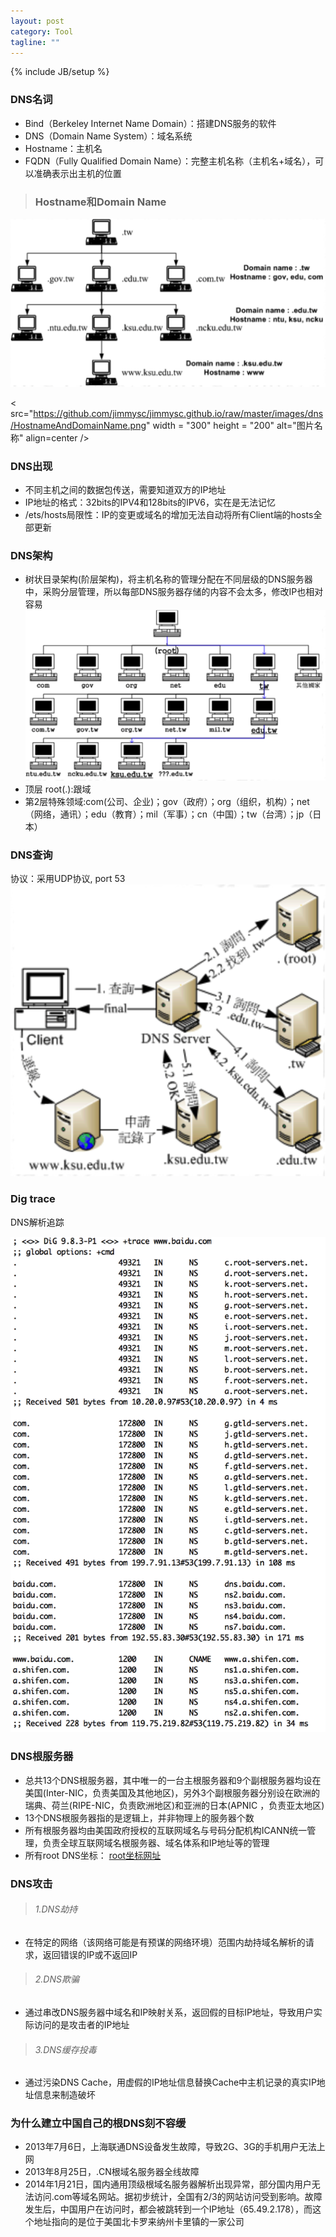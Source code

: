 ```yaml
---
layout: post
category: Tool
tagline: ""
---
```

{% include JB/setup %}

### DNS名词
* Bind（Berkeley Internet Name Domain）：搭建DNS服务的软件
* DNS（Domain Name System）：域名系统
* Hostname：主机名
* FQDN（Fully Qualified Domain Name）：完整主机名称（主机名+域名），可以准确表示出主机的位置

>### Hostname和Domain Name

![](https://github.com/jimmysc/jimmysc.github.io/raw/master/images/dns/HostnameAndDomainName.png)

< src="https://github.com/jimmysc/jimmysc.github.io/raw/master/images/dns/HostnameAndDomainName.png" width = "300" height = "200" alt="图片名称" align=center />

### DNS出现

* 不同主机之间的数据包传送，需要知道双方的IP地址
* IP地址的格式：32bits的IPV4和128bits的IPV6，实在是无法记忆
* /ets/hosts局限性：IP的变更或域名的增加无法自动将所有Client端的hosts全部更新

### DNS架构

* 树状目录架构(阶层架构)，将主机名称的管理分配在不同层级的DNS服务器中，采购分层管理，所以每部DNS服务器存储的内容不会太多，修改IP也相对容易
![](https://github.com/jimmysc/jimmysc.github.io/raw/master/images/dns/DnsArchitecture.png)
* 顶层 root(.):跟域
* 第2层特殊领域:com(公司、企业)；gov（政府）；org（组织，机构）；net（网络，通讯）；edu（教育）；mil（军事）；cn（中国）；tw（台湾）；jp（日本）

### DNS查询
协议：采用UDP协议, port 53
![](https://github.com/jimmysc/jimmysc.github.io/raw/master/images/dns/DnsQuery.png)

### Dig trace
DNS解析追踪

![](https://github.com/jimmysc/jimmysc.github.io/raw/master/images/dns/DnsDig.png)


### DNS根服务器
* 总共13个DNS根服务器，其中唯一的一台主根服务器和9个副根服务器均设在美国(Inter-NIC，负责美国及其他地区)，另外3个副根服务器分别设在欧洲的瑞典、荷兰(RIPE-NIC，负责欧洲地区)和亚洲的日本(APNIC ，负责亚太地区)
* 13个DNS根服务器指的是逻辑上，并非物理上的服务器个数
* 所有根服务器均由美国政府授权的互联网域名与号码分配机构ICANN统一管理，负责全球互联网域名根服务器、域名体系和IP地址等的管理
* 所有root DNS坐标： [root坐标网址](http://root-servers.org/)


### DNS攻击

>###### 1.DNS劫持
* 在特定的网络（该网络可能是有预谋的网络环境）范围内劫持域名解析的请求，返回错误的IP或不返回IP

>###### 2.DNS欺骗
* 通过串改DNS服务器中域名和IP映射关系，返回假的目标IP地址，导致用户实际访问的是攻击者的IP地址

>###### 3.DNS缓存投毒
* 通过污染DNS Cache，用虚假的IP地址信息替换Cache中主机记录的真实IP地址信息来制造破坏



### 为什么建立中国自己的根DNS刻不容缓

* 2013年7月6日，上海联通DNS设备发生故障，导致2G、3G的手机用户无法上网
* 2013年8月25日，.CN根域名服务器全线故障
* 2014年1月21日，国内通用顶级根域名服务器解析出现异常，部分国内用户无法访问.com等域名网站。据初步统计，全国有2/3的网站访问受到影响。故障发生后，中国用户在访问时，都会被跳转到一个IP地址（65.49.2.178），而这个地址指向的是位于美国北卡罗来纳州卡里镇的一家公司